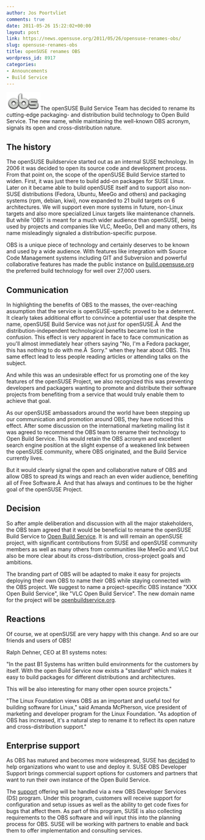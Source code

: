 ```yaml
---
author: Jos Poortvliet
comments: true
date: 2011-05-26 15:22:02+00:00
layout: post
link: https://news.opensuse.org/2011/05/26/opensuse-renames-obs/
slug: opensuse-renames-obs
title: openSUSE renames OBS
wordpress_id: 8917
categories:
- Announcements
- Build Service
---
```


[![logo OBS](/wp-content/uploads/2011/05/Logo-obs.png)](http://news.opensuse.org/2011/05/26/opensuse-renames-obs/logo-obs/)The openSUSE Build Service Team has decided to rename its cutting-edge packaging- and distribution build technology to Open Build Service. The new name, while maintaining the well-known OBS acronym, signals its open and cross-distribution nature.<!-- more -->


## The history


The openSUSE Buildservice started out as an internal SUSE technology. In 2006 it was decided to open its source code and development process. From that point on, the scope of the openSUSE Build Service started to widen. First, it was just there to build add-on packages for SUSE Linux. Later on it became able to build openSUSE itself and to support also non-SUSE distributions (Fedora, Ubuntu, MeeGo and others) and packaging systems (rpm, debian, kiwi), now expanded to 21 build targets on 6 architectures. We will support even more systems in future, non-Linux targets and also more specialized Linux targets like maintenance channels. But while 'OBS' is meant for a much wider audience than openSUSE, being used by projects and companies like VLC, MeeGo, Dell and many others, its name misleadingly signaled a distribution-specific purpose.

OBS is a unique piece of technology and certainly deserves to be known and used by a wide audience. With features like integration with Source Code Management systems including GIT and Subversion and powerful collaborative features has made the public instance on [build.opensuse.org](http://build.opensuse.org) the preferred build technology for well over 27,000 users.


## Communication


In highlighting the benefits of OBS to the masses, the over-reaching assumption that the service is openSUSE-specfic proved to be a deterrent. It clearly takes additional effort to convince a potential user that despite the name, openSUSE Build Service was not _just_ for openSUSE.Â  And the distribution-independent technological benefits became lost in the confusion. This effect is very apparent in face to face communication as you'll almost immediately hear others saying "No, I'm a Fedora packager, this has nothing to do with me.Â  Sorry." when they hear about OBS. This same effect lead to less people reading articles or attending talks on the subject.

And while this was an undesirable effect for us promoting one of the key features of the openSUSE Project, we also recognized this was preventing developers and packagers wanting to promote and distribute their software projects from benefiting from a service that would truly enable them to achieve that goal.

As our openSUSE ambassadors around the world have been stepping up our communication and promotion around OBS, they have noticed this effect. After some discussion on the international marketing mailing list it was agreed to recommend the OBS team to rename their technology to Open Build Service. This would retain the OBS acronym and excellent search engine position at the slight expense of a weakened link between the openSUSE community, where OBS originated, and the Build Service currently lives.

But it would clearly signal the open and collaborative nature of OBS and allow OBS to spread its wings and reach an even wider audience, benefiting all of Free Software.Â  And that has always and continues to be the higher goal of the openSUSE Project.


## Decision


So after ample deliberation and discussion with all the major stakeholders, the OBS team agreed that it would be beneficial to rename the openSUSE Build Service to [Open Build Service](http://open-build-service.org/). It is and will remain an openSUSE project, with significant contributions from SUSE and openSUSE community members as well as many others from communities like MeeGo and VLC but also be more clear about its cross-distribution, cross-project goals and ambitions.

The branding part of OBS will be adapted to make it easy for projects deploying their own OBS to name their OBS while staying connected with the OBS project. We suggest to name a project-specific OBS instance "XXX Open Build Service", like "VLC Open Build Service". The new domain name for the project will be [openbuildservice.org](http://open-build-service.org/).


## Reactions


Of course, we at openSUSE are very happy with this change. And so are our friends and users of OBS!

Ralph Dehner, CEO at B1 systems notes:

"In the past B1 Systems has written build environments for the customers by itself. With the open Build Service  now exists a "standard" which makes it easy to build packages for different distributions and architectures.

This will be also interesting for many other open source projects."

"The Linux Foundation views OBS as an important and useful tool for building software for Linux," said Amanda McPherson, vice president of marketing and developer program for the Linux Foundation. "As adoption of OBS has increased, it's a natural step to rename it to reflect its open nature and cross-distribution support."


## Enterprise support


As OBS has matured and becomes more widespread, SUSE has [decided](http://www.novell.com/prblogs/?p=3787) to help organizations who want to use and deploy it. SUSE OBS Developer Support brings commercial support options for customers and partners that want to run their own instance of the Open Build Service.

The [support](http://open-build-service.org/support.html) offering will be handled via a new OBS Developer Services (DS) program. Under this program, customers will receive support for configuration and setup issues as well as the ability to get code fixes for bugs that affect them. As part of this program, SUSE is also collecting requirements to the OBS software and will input this into the planning process for OBS. SUSE will be working with partners to enable and back them to offer implementation and consulting services.
